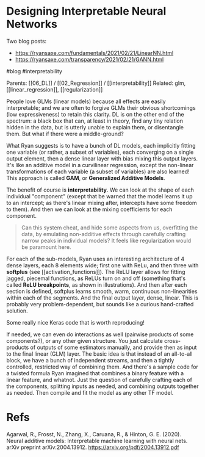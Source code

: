 # Designing Interpretable Neural Networks

Two blog posts:
* https://ryansaxe.com/fundamentals/2021/02/21/LinearNN.html
* https://ryansaxe.com/transparency/2021/02/21/GANN.html

#blog #interpretability

Parents: [[06_DL]] / [[02_Regression]] / [[interpretability]]
Related: glm, [[linear_regression]], [[regularization]]

People love GLMs (linear models) because all effects are easily interpretable; and we are often to forgive GLMs their obvious shortcomings (low expressiveness) to retain this clarity. DL is on the other end of the spectrum: a black box that can, at least in theory, find any tiny relation hidden in the data, but is utterly unable to explain them, or disentangle them. But what if there were a middle-ground?

What Ryan suggests is to have a bunch of DL models, each implicitly fitting one variable (or rather, a subset of variables), each converging on a single output element, then a dense linear layer with bias mixing this output layers. It's like an additive model in a curvilinear regression, except the non-linear transformations of each variable (a subset of variables) are also learned! This approach is called **GAM**, or **Generalized Additive Models**.

The benefit of course is **interpretability**. We can look at the shape of each individual "component" (except that be warned that the model learns it up to an intercept; as there's linear mixing after, intercepts have some freedom to them). And then we can look at the mixing coefficients for each component.

> Can this system cheat, and hide some aspects from us, overfitting the data, by emulating non-additive effects through carefully crafting narrow peaks in individual models? It feels like regularization would be paramount here.

For each of the sub-models, Ryan uses an interesting architecture of 4 dense layers, each 8 elements wide; first one with ReLu, and then three with **softplus** (see [[activation_functions]]). The ReLU layer allows for fitting jagged, piecemal functions, as ReLUs turn on and off (something that's called **ReLU breakpoints**, as shown in illustrations). And then after each section is defined, softplus learns smooth, warm, continuous non-linearities within each of the segments. And the final output layer, dense, linear. This is probably very problem-dependent, but sounds like a curious hand-crafted solution.

Some really nice Keras code that is worth reproducing!

If needed, we can even do interactions as well (pairwise products of some components?), or any other given structure. You just calculate cross-products of outputs of some estimators manually, and provide then as input to the final linear (GLM) layer. The basic idea is that instead of an all-to-all block, we have a bunch of independent streams, and then a tightly controlled, restricted way of combining them. And there's a sample code for a twisted formula Ryan imagined that combines a binary feature with a linear feature, and whatnot. Just the question of carefully crafting each of the components, splitting inputs as needed, and combining outputs together as needed. Then compile and fit the model as any other TF model.

# Refs

Agarwal, R., Frosst, N., Zhang, X., Caruana, R., & Hinton, G. E. (2020). Neural additive models: Interpretable machine learning with neural nets. arXiv preprint arXiv:2004.13912.
https://arxiv.org/pdf/2004.13912.pdf